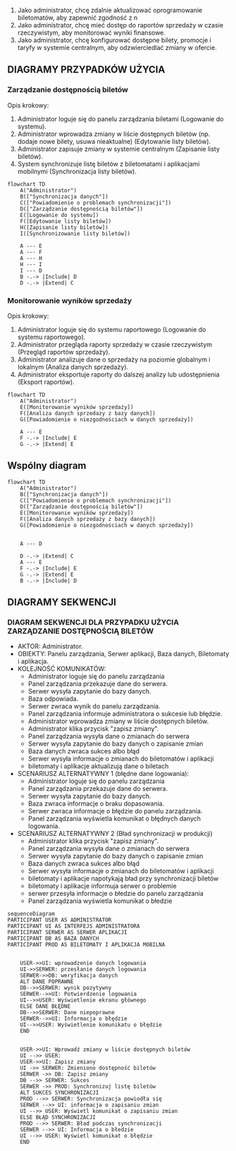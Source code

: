 1. Jako administrator, chcę zdalnie aktualizować oprogramowanie biletomatów,
aby zapewnić zgodność z n
2. Jako administrator, chcę mieć dostęp do raportów sprzedaży w czasie 
rzeczywistym, aby monitorować wyniki finansowe. 
3. Jako administrator, chcę konfigurować dostępne bilety, promocje i taryfy w 
systemie centralnym, aby odzwierciedlać zmiany w ofercie. 

## DIAGRAMY PRZYPADKÓW UŻYCIA
### Zarządzanie dostępnością biletów

Opis krokowy:
1. Administrator loguje się do panelu zarządzania biletami (Logowanie do
systemu).
2. Administrator wprowadza zmiany w liście dostępnych biletów (np. dodaje nowe
bilety, usuwa nieaktualne) (Edytowanie listy biletów).
3. Administrator zapisuje zmiany w systemie centralnym (Zapisanie listy biletów).
4. System synchronizuje listę biletów z biletomatami i aplikacjami mobilnymi
(Synchronizacja listy biletów).

```mermaid
flowchart TD
    A("Administrator")
    B(["Synchronizacja danych"])
    C(["Powiadomienie o problemach synchronizacji"])
    D(["Zarządzanie dostępnością biletów"])
    E([Logowanie do systemu])
    F([Edytowanie listy biletów])
    H([Zapisanie listy biletów])
    I([Synchronizowanie listy biletów])

    A --- E
    A --- F
    A --- H
    H --- I
    I --- D
    B -.-> |Include| D
    D -.-> |Extend| C
```
### Monitorowanie wyników sprzedaży

Opis krokowy:
1. Administrator loguje się do systemu raportowego (Logowanie do systemu
raportowego).
2. Administrator przegląda raporty sprzedaży w czasie rzeczywistym (Przegląd
raportów sprzedaży).
3. Administrator analizuje dane o sprzedaży na poziomie globalnym i lokalnym
(Analiza danych sprzedaży).
4. Administrator eksportuje raporty do dalszej analizy lub udostępnienia (Eksport
raportów).


```mermaid
flowchart TD
    A("Administrator")
    E([Monitorowanie wyników sprzedaży])
    F([Analiza danych sprzedaży z bazy danych])
    G([Powiadomienie o niezgodnościach w danych sprzedaży])

    A --- E
    F -.-> |Include| E
    G -.-> |Extend| E
```

## Wspólny diagram
```mermaid
flowchart TD
    A("Administrator")
    B(["Synchronizacja danych"])
    C(["Powiadomienie o problemach synchronizacji"])
    D(["Zarządzanie dostępnością biletów"])
    E([Monitorowanie wyników sprzedaży])
    F([Analiza danych sprzedaży z bazy danych])
    G([Powiadomienie o niezgodnościach w danych sprzedaży])

    
    A --- D

    D -.-> |Extend| C
    A --- E
    F -.-> |Include| E
    G -.-> |Extend| E
    B -.-> |Include| D
```


## DIAGRAMY SEKWENCJI
### DIAGRAM SEKWENCJI DLA PRZYPADKU UŻYCIA ZARZĄDZANIE DOSTĘPNOŚCIĄ BILETÓW
- AKTOR: Administrator.
- OBIEKTY: Panelu zarządzania, Serwer aplikacji, Baza danych, Biletomaty i aplikacja.
- KOLEJNOŚĆ KOMUNIKATÓW:
    - Administrator loguje się do panelu zarządzania
    - Panel zarządzania przekazuje dane do serwera.
    - Serwer wysyła zapytanie do bazy danych.
    - Baza odpowiada.
    - Serwer zwraca wynik do panelu zarządzania.
    - Panel zarządzania informuje administratora o sukcesie lub błędzie.
    - Administrator wprowadza zmiany w liście dostępnych biletów.
    - Administrator klika przycisk "zapisz zmiany".
    - Panel zarządzania wysyła dane o zmianach do serwera
    - Serwer wysyła zapytanie do bazy danych o zapisanie zmian
    - Baza danych zwraca sukces albo błąd
    - Serwer wysyła informacje o zmianach do biletomatów i aplikacji
    - biletomaty i aplikacje aktualizują dane o biletach
- SCENARIUSZ ALTERNATYWNY 1 (błędne dane logowania):
    - Administrator loguje się do panelu zarządzania
    - Panel zarządzania przekazuje dane do serwera.
    - Serwer wysyła zapytanie do bazy danych.
    - Baza zwraca informacje o braku dopasowania.
    - Serwer zwraca informacje o błędzie do panelu zarządzania.
    - Panel zarządzania wyświetla komunikat o błędnych danych logowania.
- SCENARIUSZ ALTERNATYWNY 2 (Bład synchronizacji w produkcji)
    - Administrator klika przycisk "zapisz zmiany".
    - Panel zarządzania wysyła dane o zmianach do serwera
    - Serwer wysyła zapytanie do bazy danych o zapisanie zmian
    - Baza danych zwraca sukces albo błąd
    - Serwer wysyła informacje o zmianach do biletomatów i aplikacji
    - biletomaty i aplikacje napotykają bład przy synchronizacji biletów
    - biletomaty i aplikacje informuja serwer o problemie
    - serwer przesyła informacje o błedzie do panelu zarządzania
    - Panel zarządzania wyświetla komunikat o błedzie

```mermaid
sequenceDiagram
PARTICIPANT USER AS ADMINISTRATOR
PARTICIPANT UI AS INTERFEJS ADMINISTRATORA
PARTICIPANT SERWER AS SERWER APLIKACJI
PARTICIPANT DB AS BAZA DANYCH
PARTICIPANT PROD AS BILETOMATY I APLIKACJA MOBILNA


    USER->>UI: wprowadzenie danych logowania
    UI->>SERWER: przesłanie danych logowania
    SERWER->>DB: weryfikacja danych
    ALT DANE POPRAWNE
    DB-->>SERWER: wynik pozytywny
    SERWER-->>UI: Potwierdzenie logowania
    UI-->>USER: Wyświetlenie ekranu głównego
    ELSE DANE BŁĘDNE
    DB-->>SERWER: Dane niepoprawne
    SERWER-->>UI: Informacja o błędzie
    UI-->>USER: Wyświetlenie komunikatu o błędzie
    END


    USER->>UI: Wprowadź zmiany w liście dostępnych biletów
    UI -->> USER: 
    USER->>UI: Zapisz zmiany
    UI ->> SERWER: Zmieniono dostępność biletów
    SERWER ->> DB: Zapisz zmiany 
    DB -->> SERWER: Sukces
    SERWER ->> PROD: Synchronizuj listę biletów
    ALT SUKCES SYNCHRONIZACJI
    PROD -->> SERWER: Synchronizacja powiodła się
    SERWER -->> UI: informacja o zapisaniu zmian
    UI -->> USER: Wyświetl komunikat o zapisaniu zmian
    ELSE BŁĄD SYNCHRONIZACJI
    PROD -->> SERWER: Bład podczas synchronizacji
    SERWER -->> UI: Informacja o błedzie
    UI -->> USER: Wyświetl komunikat o błędzie
    END
```
    
